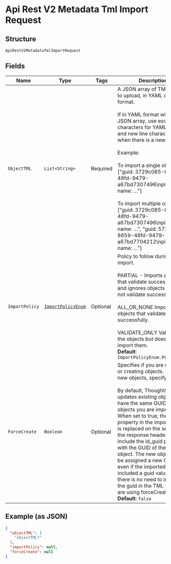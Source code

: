 
# Api Rest V2 Metadata Tml Import Request

## Structure

`ApiRestV2MetadataTmlImportRequest`

## Fields

| Name | Type | Tags | Description | Getter | Setter |
|  --- | --- | --- | --- | --- | --- |
| `ObjectTML` | `List<String>` | Required | A JSON array of TML objects to upload, in YAML or JSON format.<br><br>If in YAML format within the JSON array, use escape characters for YAML quotes, and new line characters when there is a new line.<br><br>Example:<br><br>To import a single object, ["guid: 3729c085-8659-48fd-9479-a67bd7307496\npinboard:\n name: …"]<br><br>To import multiple objects, ["guid: 3729c085-8659-48fd-9479-a67bd7307496\npinboard:\n name: …", "guid: 5739d025-8659-48fd-9479-a67bd7704212\npinboard:\n name: …"] | List<String> getObjectTML() | setObjectTML(List<String> objectTML) |
| `ImportPolicy` | [`ImportPolicyEnum`](/doc/models/import-policy-enum.md) | Optional | Policy to follow during import.<br><br>PARTIAL - Imports all objects that validate successfully, and ignores objects that do not validate successfully.<br><br>ALL_OR_NONE Imports the objects that validate successfully.<br><br>VALIDATE_ONLY Validates the objects but does not import them.<br>**Default**: `ImportPolicyEnum.PARTIAL` | ImportPolicyEnum getImportPolicy() | setImportPolicy(ImportPolicyEnum importPolicy) |
| `ForceCreate` | `Boolean` | Optional | Specifies if you are updating or creating objects. To create new objects, specify true.<br><br>By default, ThoughtSpot updates existing objects that have the same GUID as the objects you are importing. When set to true, the GUID property in the imported TML is replaced on the server, and the response headers will include the id_guid property with the GUID of the new object. The new object will be assigned a new GUID, even if the imported TML file included a guid value. Thus, there is no need to include the guid in the TML file if you are using forceCreate=true.<br>**Default**: `false` | Boolean getForceCreate() | setForceCreate(Boolean forceCreate) |

## Example (as JSON)

```json
{
  "objectTML": [
    "objectTML7"
  ],
  "importPolicy": null,
  "forceCreate": null
}
```

